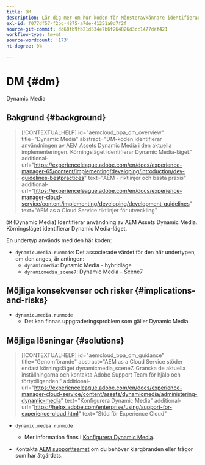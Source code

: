 ```yaml
---
title: DM
description: Lär dig mer om hur koden för Mönsteravkännare identifierar användningen av AEM Assets - Dynamic Media.
exl-id: f077df57-f2bc-4875-a7de-41251a9d7f2f
source-git-commit: dd60fb9fb21d534e7b6f264826d3cc1477def421
workflow-type: tm+mt
source-wordcount: '173'
ht-degree: 0%

---
```


# DM {#dm}

Dynamic Media

## Bakgrund {#background}

>[!CONTEXTUALHELP]
>id="aemcloud_bpa_dm_overview"
>title="Dynamic Media"
>abstract="DM-koden identifierar användningen av AEM Assets Dynamic Media i den aktuella implementeringen. Körningsläget identifierar Dynamic Media-läget."
>additional-url="https://experienceleague.adobe.com/en/docs/experience-manager-65/content/implementing/developing/introduction/dev-guidelines-bestpractices" text="AEM - riktlinjer och bästa praxis"
>additional-url="https://experienceleague.adobe.com/en/docs/experience-manager-cloud-service/content/implementing/developing/development-guidelines" text="AEM as a Cloud Service riktlinjer för utveckling"

`DM` (Dynamic Media) Identifierar användning av AEM Assets Dynamic Media. Körningsläget identifierar Dynamic Media-läget.

En undertyp används med den här koden:

* `dynamic.media.runmode`: Det associerade värdet för den här undertypen, om den anges, är antingen:
   * `dynamicmedia`: Dynamic Media - hybridläge
   * `dynamicmedia_scene7`: Dynamic Media - Scene7

## Möjliga konsekvenser och risker {#implications-and-risks}

* `dynamic.media.runmode`
   * Det kan finnas uppgraderingsproblem som gäller Dynamic Media.

## Möjliga lösningar {#solutions}

>[!CONTEXTUALHELP]
>id="aemcloud_bpa_dm_guidance"
>title="Genomförande"
>abstract="AEM as a Cloud Service stöder endast körningsläget dynamicmedia_scene7. Granska de aktuella inställningarna och kontakta Adobe Support Team för hjälp och förtydliganden."
>additional-url="https://experienceleague.adobe.com/en/docs/experience-manager-cloud-service/content/assets/dynamicmedia/administering-dynamic-media" text="Konfigurera Dynamic Media"
>additional-url="https://helpx.adobe.com/enterprise/using/support-for-experience-cloud.html" text="Stöd för Experience Cloud"


* `dynamic.media.runmode`
   * Mer information finns i [Konfigurera Dynamic Media](https://experienceleague.adobe.com/en/docs/experience-manager-cloud-service/content/assets/dynamicmedia/administering-dynamic-media).

* Kontakta [AEM supportteamet](https://helpx.adobe.com/enterprise/using/support-for-experience-cloud.html) om du behöver klargöranden eller frågor som har åtgärdats.

